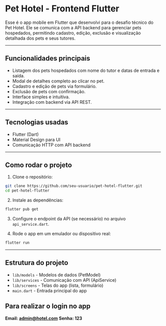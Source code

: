 # Pet Hotel - Frontend Flutter

Esse é o app mobile em Flutter que desenvolvi para o desafio técnico do Pet Hotel. Ele se comunica com a API backend para gerenciar pets hospedados, permitindo cadastro, edição, exclusão e visualização detalhada dos pets e seus tutores.

---

## Funcionalidades principais

- Listagem dos pets hospedados com nome do tutor e datas de entrada e saída.
- Modal de detalhes completo ao clicar no pet.
- Cadastro e edição de pets via formulário.
- Exclusão de pets com confirmação.
- Interface simples e intuitiva.
- Integração com backend via API REST.

---

## Tecnologias usadas

- Flutter (Dart)
- Material Design para UI
- Comunicação HTTP com API backend

---

## Como rodar o projeto

1. Clone o repositório:

```bash
git clone https://github.com/seu-usuario/pet-hotel-flutter.git
cd pet-hotel-flutter
```

2. Instale as dependências:

```bash
flutter pub get
```

3. Configure o endpoint da API (se necessário) no arquivo `api_service.dart`.

4. Rode o app em um emulador ou dispositivo real:

```bash
flutter run
```

---

## Estrutura do projeto

- `lib/models` - Modelos de dados (PetModel)
- `lib/services` - Comunicação com API (ApiService)
- `lib/screens` - Telas do app (lista, formulário)
- `main.dart` - Entrada principal do app

## Para realizar o login no app

**Email: admin@hotel.com**
**Senha: 123**


